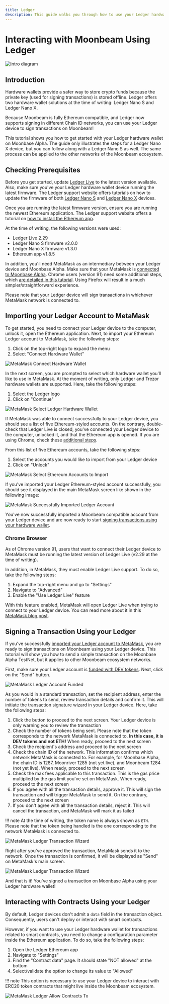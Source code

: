 ```yaml
---
title: Ledger
description: This guide walks you through how to use your Ledger hardware wallet to sign transactions in Moonbeam, leveraging its Ethereum compatibility features
---
```


# Interacting with Moonbeam Using Ledger

![Intro diagram](/images/ledger/ledger-banner.png)

## Introduction

Hardware wallets provide a safer way to store crypto funds because the private key (used for signing transactions) is stored offline. Ledger offers two hardware wallet solutions at the time of writing: Ledger Nano S and Ledger Nano X.

Because Moonbeam is fully Ethereum compatible, and Ledger now supports signing in different Chain ID networks, you can use your Ledger device to sign transactions on Moonbeam!

This tutorial shows you how to get started with your Ledger hardware wallet on Moonbase Alpha. The guide only illustrates the steps for a Ledger Nano X device, but you can follow along with a Ledger Nano S as well. The same process can be applied to the other networks of the Moonbeam ecosystem.

## Checking Prerequisites

Before you get started, update [Ledger Live](https://www.ledger.com/ledger-live/download) to the latest version available. Also, make sure you've your Ledger hardware wallet device running the latest firmware. The Ledger support website offers tutorials on how to update the firmware of both [Ledger Nano S](https://support.ledger.com/hc/en-us/articles/360002731113-Update-Ledger-Nano-S-firmware) and [Ledger Nano X](https://support.ledger.com/hc/en-us/articles/360013349800-Update-Ledger-Nano-X-firmware) devices.

Once you are running the latest firmware version, ensure you are running the newest Ethereum application. The Ledger support website offers a tutorial on [how to install the Ethereum app](https://support.ledger.com/hc/en-us/articles/360009576554-Ethereum-ETH-).

At the time of writing, the following versions were used:

 - Ledger Live 2.29
 - Ledger Nano S firmware v2.0.0
 - Ledger Nano X firmware v1.3.0
 - Ethereum app v1.8.5

In addition, you'll need MetaMask as an intermediary between your Ledger device and Moonbase Alpha. Make sure that your MetaMask is [connected to Moonbase Alpha](/integrations/wallets/metamask/). Chrome users (version 91) need some additional steps, which [are detailed in this tutorial](#chrome-browser). Using Firefox will result in a much simpler/straightforward experience.

Please note that your Ledger device will sign transactions in whichever MetaMask network is connected to.

## Importing your Ledger Account to MetaMask

To get started, you need to connect your Ledger device to the computer, unlock it, open the Ethereum application. Next, to import your Ethereum Ledger account to MetaMask, take the following steps:

 1. Click on the top-right logo to expand the menu
 2. Select "Connect Hardware Wallet"

![MetaMask Connect Hardware Wallet](/images/ledger/ledger-images1.png)

In the next screen, you are prompted to select which hardware wallet you'll like to use in MetaMask. At the moment of writing, only Ledger and Trezor hardware wallets are supported. Here, take the following steps:

 1. Select the Ledger logo
 2. Click on "Continue"

![MetaMask Select Ledger Hardware Wallet](/images/ledger/ledger-images2.png)

If MetaMask was able to connect successfully to your Ledger device, you should see a list of five Ethereum-styled accounts. On the contrary, double-check that Ledger Live is closed, you've connected your Ledger device to the computer, unlocked it, and that the Ethereum app is opened. If you are using Chrome, check these [additional steps](#chrome-browser).

From this list of five Ethereum accounts, take the following steps:

 1. Select the accounts you would like to import from your Ledger device
 2. Click on "Unlock"

![MetaMask Select Ethereum Accounts to Import](/images/ledger/ledger-images3.png)

If you've imported your Ledger Ethereum-styled account successfully, you should see it displayed in the main MetaMask screen like shown in the following image:

![MetaMask Successfully Imported Ledger Account](/images/ledger/ledger-images4.png)

You've now successfully imported a Moonbeam compatible account from your Ledger device and are now ready to start [signing transactions using your hardware wallet](#signing-a-transaction-using-your-ledger).

### Chrome Browser

As of Chrome version 91, users that want to connect their Ledger device to MetaMask must be running the latest version of Ledger Live (v2.29 at the time of writing). 

In addition, in MetaMask, they must enable Ledger Live support. To do so, take the following steps:

 1. Expand the top-right menu and go to "Settings"
 2. Navigate to "Advanced"
 3. Enable the "Use Ledger Live" feature

With this feature enabled, MetaMask will open Ledger Live when trying to connect to your Ledger device. You can read more about it in this [MetaMask blog post](https://metamask.zendesk.com/hc/en-us/articles/360020394612-How-to-connect-a-Trezor-or-Ledger-Hardware-Wallet).

## Signing a Transaction Using your Ledger

If you've successfully [imported your Ledger account to MetaMask](#importing-your-ledger-account-to-metamask), you are ready to sign transactions on Moonbeam using your Ledger device. This tutorial will show you how to send a simple transaction on the Moonbase Alpha TestNet, but it applies to other Moonbeam ecosystem networks.

First, make sure your Ledger account is [funded with DEV tokens](/getting-started/moonbase/faucet/). Next, click on the "Send" button.

![MetaMask Ledger Account Funded](/images/ledger/ledger-images5.png)

As you would in a standard transaction, set the recipient address, enter the number of tokens to send, review transaction details and confirm it. This will initiate the transaction signature wizard in your Ledger device. Here, take the following steps:

 1. Click the button to proceed to the next screen. Your Ledger device is only warning you to review the transaction
 2. Check the number of tokens being sent. Please note that the token corresponds to the network MetaMask is connected to. **In this case, it is DEV tokens and not ETH!** When ready, proceed to the next screen
 3. Check the recipient's address and proceed to the next screen
 4. Check the chain ID of the network. This information confirms which network MetaMask is connected to. For example, for Moonbase Alpha, the chain ID is 1287, Moonriver 1285 (not yet live), and Moonbeam 1284 (not yet live). When ready, proceed to the next screen
 5. Check the max fees applicable to this transaction. This is the gas price multiplied by the gas limit you've set on MetaMask. When ready, proceed to the next screen
 6. If you agree with all the transaction details, approve it. This will sign the transaction and will trigger MetaMask to send it. On the contrary, proceed to the next screen
 7. If you don't agree with all the transaction details, reject it. This will cancel the transaction, and MetaMask will mark it as failed

!!! note
    At the time of writing, the token name is always shown as `ETH`. Please note that the token being handled is the one corresponding to the network MetaMask is connected to.

![MetaMask Ledger Transaction Wizard](/images/ledger/ledger-images6.png)

Right after you've approved the transaction, MetaMask sends it to the network. Once the transaction is confirmed, it will be displayed as "Send" on MetaMask's main screen.

![MetaMask Ledger Transaction Wizard](/images/ledger/ledger-images7.png)

And that is it! You've signed a transaction on Moonbase Alpha using your Ledger hardware wallet!

## Interacting with Contracts Using your Ledger

By default, Ledger devices don't admit a `data` field in the transaction object. Consequently, users can't deploy or interact with smart contracts.

However, if you want to use your Ledger hardware wallet for transactions related to smart contracts, you need to change a configuration parameter inside the Ethereum application. To do so, take the following steps:

 1. Open the Ledger Ethereum app
 2. Navigate to "Settings"
 3. Find the "Contract data" page. It should state "NOT allowed" at the bottom
 4. Select/validate the option to change its value to "Allowed"

!!! note
    This option is necessary to use your Ledger device to interact with ERC20 token contracts that might live inside the Moonbeam ecosystem.

![MetaMask Ledger Allow Contracts Tx](/images/ledger/ledger-images8.png)